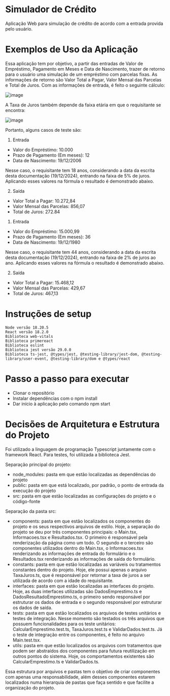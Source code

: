 # Simulador de Crédito
Aplicação Web para simulação de crédito de acordo com a entrada provida pelo usuário.

# Exemplos de Uso da Aplicação
Essa aplicação tem por objetivo, a partir das entradas de Valor de Empréstimo, Pagamento em Meses e Data de Nascimento, trazer de retorno para o usuário uma simulação de um empréstimo com parcelas fixas. As informações de retorno são Valor Total a Pagar, Valor Mensal das Parcelas e Total de Juros. Com as informações de entrada, é feito o seguinte cálculo:


![image](https://github.com/user-attachments/assets/4ad690ff-9bc6-4688-b7bc-f6228f98a9a2)


A Taxa de Juros também depende da faixa etária em que o requisitante se encontra:


![image](https://github.com/user-attachments/assets/faeac307-3477-4705-85f9-b5bdd061b813)


Portanto, alguns casos de teste são:
1. Entrada
- Valor do Empréstimo: 10.000
- Prazo de Pagamento (Em meses): 12
- Data de Nascimento: 19/12/2006


Nesse caso, o requisitante tem 18 anos, considerando a data da escrita desta documentação (19/12/2024), entrando na faixa de 5% de juros. Aplicando esses valores na fórmula o resultado é demonstrado abaixo.


2. Saída
- Valor Total a Pagar: 10.272,84
- Valor Mensal das Parcelas: 856,07
- Total de Juros: 272.84


1. Entrada
- Valor do Empréstimo: 15.000,99
- Prazo de Pagamento (Em meses): 36
- Data de Nascimento: 19/12/1980


Nesse caso, o requisitante tem 44 anos, considerando a data da escrita desta documentação (19/12/2024), entrando na faixa de 2% de juros ao ano. Aplicando esses valores na fórmula o resultado é demonstrado abaixo.


2. Saída
- Valor Total a Pagar: 15.468,12
- Valor Mensal das Parcelas: 429,67
- Total de Juros: 467,13

# Instruções de setup
    Node versão 18.20.5
    React versão 18.2.0
    Biblioteca web-vitals
    Biblioteca primereact
    Biblioteca eslint
    Biblioteca jest versão 29.0.0
    Biblioteca ts-jest, @types/jest, @testing-library/jest-dom, @testing-library/user-event, @testing-library/dom e @types/react

# Passo a passo para executar
- Clonar o repositório
- Instalar dependências com o npm install
- Dar início à aplicação pelo comando npm start 

# Decisões de Arquitetura e Estrutura do Projeto
Foi utilizado a linguagem de programação Typescript juntamente com o framework React. Para testes, foi utilizada a biblioteca Jest.

Separação principal do projeto:
- node_modules: pasta em que estão localizadas as dependências do projeto
- public: pasta em que está localizado, por padrão, o ponto de entrada da execução do projeto
- src: pasta em que estão localizadas as configurações do projeto e o código-fonte

Separação da pasta src:
- components: pasta em que estão localizados os componentes do projeto e os seus respectivos arquivos de estilo. Hoje, a separação do projeto se deu por três componentes principais: o Main.tsx, Informacoes.tsx e Resultados.tsx. O primeiro é responsável pela renderização da página como um todo. O segundo e o terceiro são componentes utilizados dentro do Main.tsx, o Informacoes.tsx renderizando as informações de entrada do formulário e o Resultados.tsx renderizando as informações de saída do formulário.
- constants: pasta em que estão localizadas as variáveis ou tratamentos constantes dentro do projeto. Hoje, ele possui apenas o arquivo TaxaJuros.ts, que é responsável por retornar a taxa de juros a ser utilizada de acordo com a idade do requisitante.
- interfaces: pasta em que estão localizadas as interfaces do projeto. Hoje, as duas interfaces utilizadas são DadosEmprestimo.ts e DadosResultadoEmprestimo.ts, o primeiro sendo responsável por estruturar os dados de entrada e o segundo responsável por estruturar os dados de saída.
- tests: pasta em que estão localizados os arquivos de testes unitários e testes de integração. Nesse momento são testados os três arquivos que possuem funcionalidades para os teste unitários: CalcularEmprestimo.test.ts, TaxaJuros.test.ts e ValidarDados.test.ts. Já o teste de integração entre os componentes, é feito no arquivo Main.test.tsx.
- utils: pasta em que estão localizados os arquivos com tratamentos que podem ser abstraídos dos componentes para futura reutilização em outros pontos do sistema. Hoje, os comportamentos existentes são CalcularEmprestimo.ts e ValidarDados.ts.

Essa estrutura por arquivos e pastas tem o objetivo de criar componentes com apenas uma responsabilidade, além desses componentes estarem localizados numa hierarquia de pastas que faça sentido e que facilite a organização do projeto.
